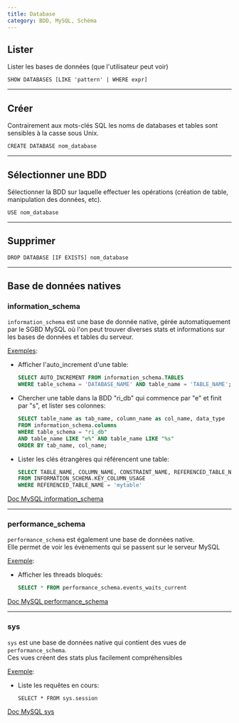 ```yaml
---
title: Database
category: BDD, MySQL, Schéma
---
```


## Lister

Lister les bases de données (que l'utilisateur peut voir)

    SHOW DATABASES [LIKE 'pattern' | WHERE expr]

---

## Créer

Contrairement aux mots-clés SQL les noms de databases et tables sont sensibles à la casse sous Unix.  

    CREATE DATABASE nom_database

---

## Sélectionner une BDD

Sélectionner la BDD sur laquelle effectuer les opérations (création de table, manipulation des données, etc).

    USE nom_database

---

## Supprimer

    DROP DATABASE [IF EXISTS] nom_database

---

## Base de données natives

### information_schema

`information_schema` est une base de donnée native, gérée automatiquement par le SGBD MySQL
où l'on peut trouver diverses stats et informations sur les bases de données et tables du serveur.

<ins>Exemples</ins>:

* Afficher l'auto_increment d'une table:

  ``` sql
  SELECT AUTO_INCREMENT FROM information_schema.TABLES
  WHERE table_schema = 'DATABASE_NAME' AND table_name = 'TABLE_NAME';
  ```

* Chercher une table dans la BDD "ri_db" qui commence par "e" et finit par "s", et lister ses colonnes:

  ``` sql
  SELECT table_name as tab_name, column_name as col_name, data_type
  FROM information_schema.columns
  WHERE table_schema = "ri_db"
  AND table_name LIKE "e%" AND table_name LIKE "%s"
  ORDER BY tab_name, col_name;
  ```

* Lister les clés étrangères qui référencent une table:

  ``` sql
  SELECT TABLE_NAME, COLUMN_NAME, CONSTRAINT_NAME, REFERENCED_TABLE_NAME, REFERENCED_COLUMN_NAME
  FROM INFORMATION_SCHEMA.KEY_COLUMN_USAGE
  WHERE REFERENCED_TABLE_NAME = 'mytable'
  ```

[Doc MySQL information_schema](https://dev.mysql.com/doc/refman/5.7/en/information-schema.html)

---

### performance_schema

`performance_schema` est également une base de données native.  
Elle permet de voir les évènements qui se passent sur le serveur MySQL

<ins>Exemple</ins>:

* Afficher les threads bloqués:

  ``` sql
  SELECT * FROM performance_schema.events_waits_current
  ```

[Doc MySQL performance_schema](https://dev.mysql.com/doc/refman/5.7/en/performance-schema.html)

---

### sys

`sys` est une base de données native qui contient des vues de `performance_schema`.  
Ces vues créent des stats plus facilement compréhensibles

<ins>Exemple</ins>:

* Liste les requêtes en cours:

  ```
  SELECT * FROM sys.session
  ```

[Doc MySQL sys](https://dev.mysql.com/doc/refman/5.7/en/sys-schema-object-index.html)
